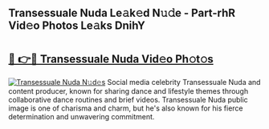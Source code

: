 ## Transessuale Nuda Le𝚊k𝚎d N𝚞𝚍e - Part-rhR Vid𝚎o Photos Le𝚊ks DnihY

# <h2><a href="http://fbcnctn.evod.top/?m=Transessuale+Nuda">🔗 👉🔴 Transessuale Nuda Vid𝚎o Ph𝚘t𝚘s</a></h2>

[![Transessuale Nuda N𝚞d𝚎s](https://i.imgur.com/8V9OHl7.gif)](http://fbcnctn.evod.top/?m=Transessuale+Nuda)
Social media celebrity Transessuale Nuda and content producer, known for sharing dance and lifestyle themes through collaborative dance routines and brief videos. Transessuale Nuda public image is one of charisma and charm, but he's also known for his fierce determination and unwavering commitment. 
